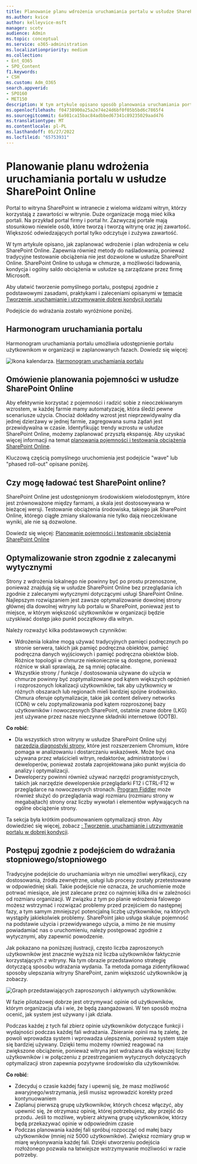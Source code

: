 ```yaml
---
title: Planowanie planu wdrożenia uruchamiania portalu w usłudze SharePoint Online
ms.author: kvice
author: kelleyvice-msft
manager: scotv
audience: Admin
ms.topic: conceptual
ms.service: o365-administration
ms.localizationpriority: medium
ms.collection:
- Ent_O365
- SPO_Content
f1.keywords:
- CSH
ms.custom: Adm_O365
search.appverid:
- SPO160
- MET150
description: W tym artykule opisano sposób planowania uruchamiania portalu w usłudze SharePoint Online oraz czynności, które należy wykonać w celu pomyślnego uruchomienia
ms.openlocfilehash: f04738900a25a2e74e24d6bf0f05b5bd6c7865f4
ms.sourcegitcommit: 6a981ca15bac84adbbed67341c89235029aad476
ms.translationtype: MT
ms.contentlocale: pl-PL
ms.lasthandoff: 05/27/2022
ms.locfileid: "65753931"
---
```

# <a name="planning-your-portal-launch-roll-out-plan-in-sharepoint-online"></a>Planowanie planu wdrożenia uruchamiania portalu w usłudze SharePoint Online

Portal to witryna SharePoint w intranecie z wieloma widzami witryn, którzy korzystają z zawartości w witrynie. Duże organizacje mogą mieć kilka portali. Na przykład portal firmy i portal hr. Zazwyczaj portale mają stosunkowo niewiele osób, które tworzą i tworzą witrynę oraz jej zawartość. Większość odwiedzających portal tylko odczytuje i zużywa zawartość.

W tym artykule opisano, jak zaplanować wdrożenie i plan wdrożenia w celu SharePoint Online. Zapewnia również metody do naśladowania, ponieważ tradycyjne testowanie obciążenia nie jest dozwolone w usłudze SharePoint Online. SharePoint Online to usługa w chmurze, a możliwości ładowania, kondycja i ogólny saldo obciążenia w usłudze są zarządzane przez firmę Microsoft.

Aby ułatwić tworzenie pomyślnego portalu, postępuj zgodnie z podstawowymi zasadami, praktykami i zaleceniami opisanymi w [temacie Tworzenie, uruchamianie i utrzymywanie dobrej kondycji portalu](/sharepoint/portal-health)

Podejście do wdrażania zostało wyróżnione poniżej.

## <a name="portal-launch-scheduler"></a>Harmonogram uruchamiania portalu

Harmonogram uruchamiania portalu umożliwia udostępnienie portalu użytkownikom w organizacji w zaplanowanych fazach. Dowiedz się więcej: 

![Ikona kalendarza.](../media/calendar.png) [Harmonogram uruchamiania portalu](/microsoft-365/enterprise/portallaunchscheduler)

## <a name="overview-of-capacity-planning-in-sharepoint-online"></a>Omówienie planowania pojemności w usłudze SharePoint Online

Aby efektywnie korzystać z pojemności i radzić sobie z nieoczekiwanym wzrostem, w każdej farmie mamy automatyzację, która śledzi pewne scenariusze użycia. Chociaż dokładny wzrost jest nieprzewidywalny dla jednej dzierżawy w jednej farmie, zagregowana suma żądań jest przewidywalna w czasie. Identyfikując trendy wzrostu w usłudze SharePoint Online, możemy zaplanować przyszłą ekspansję. Aby uzyskać więcej informacji na temat [planowania pojemności i testowania obciążenia SharePoint Online](capacity-planning-and-load-testing-sharepoint-online.md).

Kluczową częścią pomyślnego uruchomienia jest podejście "wave" lub "phased roll-out" opisane poniżej.

## <a name="can-i-load-test-sharepoint-online"></a>Czy mogę ładować test SharePoint online?

SharePoint Online jest udostępnionym środowiskiem wielodostępnym, które jest zrównoważone między farmami, a skala jest dostosowywana w bieżącej wersji. Testowanie obciążenia środowiska, takiego jak SharePoint Online, którego ciągłe zmiany skalowania nie tylko dają nieoczekiwane wyniki, ale nie są dozwolone.

Dowiedz się więcej: [Planowanie pojemności i testowanie obciążenia SharePoint Online](capacity-planning-and-load-testing-sharepoint-online.md)

## <a name="optimize-pages-by-following-recommended-guidelines"></a>Optymalizowanie stron zgodnie z zalecanymi wytycznymi

Strony z wdrożenia lokalnego nie powinny być po prostu przenoszone, ponieważ znajdują się w usłudze SharePoint Online bez przeglądania ich zgodnie z zalecanymi wytycznymi dotyczącymi usługi SharePoint Online. Najlepszym rozwiązaniem jest zawsze optymalizowanie dowolnej strony głównej dla dowolnej witryny lub portalu w SharePoint, ponieważ jest to miejsce, w którym większość użytkowników w organizacji będzie uzyskiwać dostęp jako punkt początkowy dla witryn.

Należy rozważyć kilka podstawowych czynników:

- Wdrożenia lokalne mogą używać tradycyjnych pamięci podręcznych po stronie serwera, takich jak pamięć podręczna obiektów, pamięć podręczna danych wyjściowych i pamięć podręczna obiektów blob. Różnice topologii w chmurze niekoniecznie są dostępne, ponieważ różnice w skali sprawiają, że są mniej opłacalne.
- Wszystkie strony / funkcje / dostosowania używane do użycia w chmurze powinny być zoptymalizowane pod kątem większych opóźnień i rozproszonych lokalizacji użytkowników, tak aby użytkownicy w różnych obszarach lub regionach mieli bardziej spójne środowisko. Chmura oferuje optymalizacje, takie jak content delivery networks (CDN) w celu zoptymalizowania pod kątem rozproszonej bazy użytkowników i nowoczesnych SharePoint, ostatnie znane dobre (LKG) jest używane przez nasze nieczynne składniki internetowe (OOTB).

**Co robić**:

- Dla wszystkich stron witryny w usłudze SharePoint Online użyj [narzędzia diagnostyki strony](./page-diagnostics-for-spo.md), które jest rozszerzeniem Chromium, które pomaga w analizowaniu i dostarczaniu wskazówek. Może być ona używana przez właścicieli witryn, redaktorów, administratorów i deweloperów, ponieważ została zaprojektowana jako punkt wyjścia do analizy i optymalizacji.
- Deweloperzy powinni również używać narzędzi programistycznych, takich jak narzędzie deweloperskie przeglądarki F12 i CTRL-F12 w przeglądarce na nowoczesnych stronach. [Program Fiddler](https://www.telerik.com/download/fiddler) może również służyć do przeglądania wagi rozmiaru (rozmiaru strony w megabajtach) strony oraz liczby wywołań i elementów wpływających na ogólne obciążenie strony.

Ta sekcja była krótkim podsumowaniem optymalizacji stron.  Aby dowiedzieć się więcej, zobacz  [: Tworzenie, uruchamianie i utrzymywanie portalu w dobrej kondycji](/sharepoint/portal-health).

## <a name="follow-a-wave--phased-roll-out-approach"></a>Postępuj zgodnie z podejściem do wdrażania stopniowego/stopniowego

Tradycyjne podejście do uruchamiania witryn nie umożliwi weryfikacji, czy dostosowania, źródła zewnętrzne, usługi lub procesy zostały przetestowane w odpowiedniej skali. Takie podejście nie oznacza, że uruchomienie może potrwać miesiące, ale jest zalecane przez co najmniej kilka dni w zależności od rozmiaru organizacji. W związku z tym po planie wdrożenia falowego możesz wstrzymać i rozwiązać problemy przed przejściem do następnej fazy, a tym samym zmniejszyć potencjalną liczbę użytkowników, na których wystąpiły jakiekolwiek problemy. SharePoint jako usługa skaluje pojemność na podstawie użycia i przewidywanego użycia, a mimo że nie musimy powiadamiać nas o uruchomieniu, należy postępować zgodnie z wytycznymi, aby zapewnić powodzenie.

Jak pokazano na poniższej ilustracji, często liczba zaproszonych użytkowników jest znacznie wyższa niż liczba użytkowników faktycznie korzystających z witryny. Na tym obrazie przedstawiono strategię dotyczącą sposobu wdrażania wydania. Ta metoda pomaga zidentyfikować sposoby ulepszania witryny SharePoint, zanim większość użytkowników ją zobaczy.

![Graph przedstawiających zaproszonych i aktywnych użytkowników.](../media/0bc14a20-9420-4986-b9b9-fbcd2c6e0fb9.png)

W fazie pilotażowej dobrze jest otrzymywać opinie od użytkowników, którym organizacja ufa i wie, że będą zaangażowani. W ten sposób można ocenić, jak system jest używany i jak działa.

Podczas każdej z tych fal zbierz opinie użytkowników dotyczące funkcji i wydajności podczas każdej fali wdrażania. Zbieranie opinii ma tę zaletę, że powoli wprowadza system i wprowadza ulepszenia, ponieważ system staje się bardziej używany. Dzięki temu możemy również reagować na zwiększone obciążenie, ponieważ witryna jest wdrażana dla większej liczby użytkowników i w połączeniu z przestrzeganiem wytycznych dotyczących optymalizacji stron zapewnia pozytywne środowisko dla użytkowników.

**Co robić**:

- Zdecyduj o czasie każdej fazy i upewnij się, że masz możliwość awaryjnego/wstrzymania, jeśli musisz wprowadzić korekty przed kontynuowaniem
- Zaplanuj pierwszą grupę użytkowników, których chcesz włączyć, aby upewnić się, że otrzymasz opinię, której potrzebujesz, aby przejść do przodu.  Jeśli to możliwe, wybierz aktywną grupę użytkowników, którzy będą przekazywać opinie w odpowiednim czasie
- Podczas planowania każdej fali spróbuj rozpocząć od małej bazy użytkowników (mniej niż 5000 użytkowników). Zwiększ rozmiary grup w miarę wykonywania każdej fali. Dzięki utworzeniu podejścia rozłożonego pozwala na łatwiejsze wstrzymywanie możliwości w razie potrzeby.
